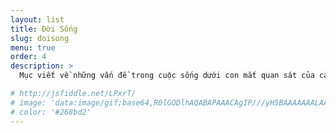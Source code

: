 ```yaml
---
layout: list
title: Đời Sống
slug: doisong
menu: true
order: 4
description: >
  Mục viết về những vấn đề trong cuộc sống dưới con mắt quan sát của các tác giả, cũng có thể là những câu chuyện linh tinh lặt vặt, những cảm nghĩ riêng về cuộc sống thường nhật.

# http://jsfiddle.net/LPxrT/
# image: 'data:image/gif;base64,R0lGODlhAQABAPAAACAgIP///yH5BAAAAAAALAAAAAABAAEAAAICRAEAOw=='
# color: '#268bd2'
---
```

